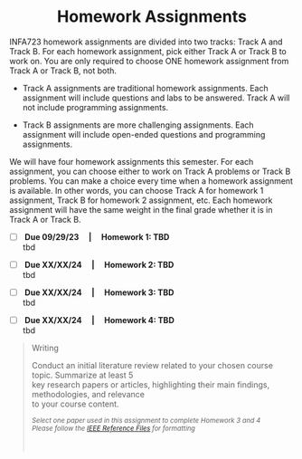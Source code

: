 <h1 align="center"> Homework Assignments </h1>


INFA723 homework assignments are divided into two tracks: Track A and Track B. For each homework assignment, pick either Track A or Track B to work on. You are only required to choose ONE  homework assignment from Track A or Track B, not both.

- Track A assignments are traditional homework assignments. Each assignment will include questions and labs to be answered. Track A will not include programming assignments.

- Track B assignments are more challenging assignments. Each assignment will include open-ended questions and programming assignments.

We will have four homework assignments this semester. For each assignment, you can choose either to work on Track A problems or Track B problems. You can make a choice every time when a homework assignment is available. In other words, you can choose Track A for homework 1 assignment, Track B for homework 2 assignment, etc. Each homework assignment will have the same weight in the final grade whether it is in Track A or Track B.


- [ ] <b> Due 09/29/23 &emsp;|&emsp; Homework 1: TBD<br> </b>
tbd

- [ ] <b> Due XX/XX/24 &emsp;|&emsp; Homework 2: TBD <br> </b>
tbd

- [ ] <b> Due XX/XX/24 &emsp;|&emsp; Homework 3: TBD<br> </b>
tbd

- [ ] <b> Due XX/XX/24 &emsp;|&emsp; Homework 4: TBD<br> </b>
tbd



> Writing
>
> Conduct an initial literature review related to your chosen course topic. Summarize at least 5<br>
> key research papers or articles, highlighting their main findings, methodologies, and relevance<br>
> to your course content.<br>
>
> <sub><i> Select one paper used in this assignment to complete Homework 3 and 4 <br>
> Please follow the [IEEE Reference Files](url) for formatting <br></i></sub>
<br><br>
